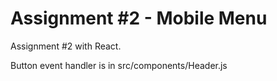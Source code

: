 # Assignment #2 - Mobile Menu

Assignment #2 with React.

Button event handler is in src/components/Header.js
